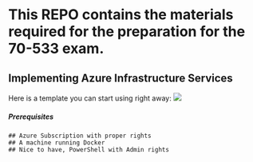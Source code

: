 # This REPO contains the materials required for the preparation for the 70-533 exam.
## Implementing Azure Infrastructure Services 

Here is a template you can start using right away: <a href="https://portal.azure.com/#create/Microsoft.Template/uri/https%3A%2F%2Fraw.githubusercontent.com%2FAzure%2Fazure-quickstart-templates%2Fmaster%2Fapache2-on-ubuntu-vm%2Fazuredeploy.json" target="_blank">
    <img src="http://azuredeploy.net/deploybutton.png"/>
</a>

##### Prerequisites
    ## Azure Subscription with proper rights
    ## A machine running Docker
    ## Nice to have, PowerShell with Admin rights
